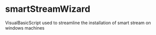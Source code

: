 # smartStreamWizard
VisualBasicScript used to streamline the installation of smart stream on windows machines
